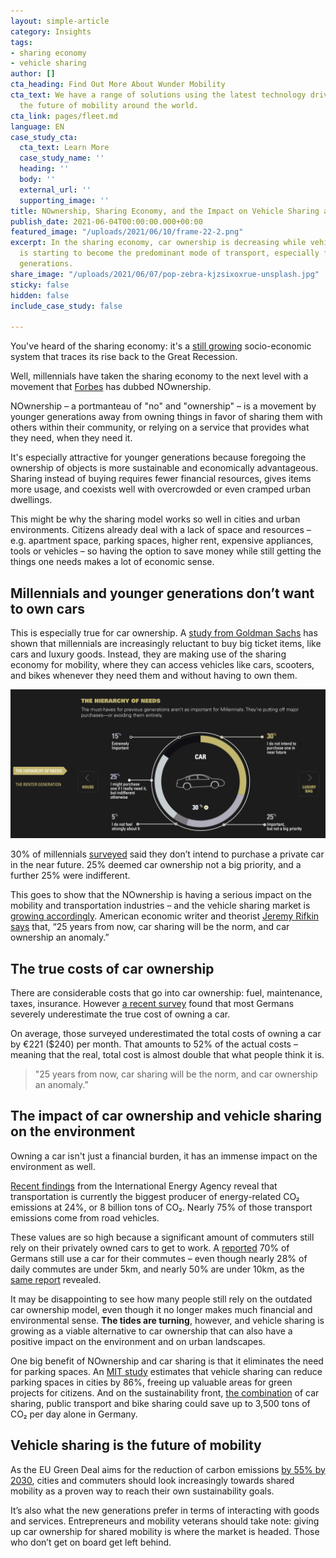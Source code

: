 ```yaml
---
layout: simple-article
category: Insights
tags:
- sharing economy
- vehicle sharing
author: []
cta_heading: Find Out More About Wunder Mobility
cta_text: We have a range of solutions using the latest technology driving forward
  the future of mobility around the world.
cta_link: pages/fleet.md
language: EN
case_study_cta:
  cta_text: Learn More
  case_study_name: ''
  heading: ''
  body: ''
  external_url: ''
  supporting_image: ''
title: NOwnership, Sharing Economy, and the Impact on Vehicle Sharing and Car Ownership
publish_date: 2021-06-04T00:00:00.000+00:00
featured_image: "/uploads/2021/06/10/frame-22-2.png"
excerpt: In the sharing economy, car ownership is decreasing while vehicle sharing
  is starting to become the predominant mode of transport, especially for younger
  generations.
share_image: "/uploads/2021/06/07/pop-zebra-kjzsixoxrue-unsplash.jpg"
sticky: false
hidden: false
include_case_study: false

---
```

You've heard of the sharing economy: it's a [still growing](https://www.pwc.com/hu/en/kiadvanyok/assets/pdf/sharing-economy-en.pdf) socio-economic system that traces its rise back to the Great Recession. 

Well, millennials have taken the sharing economy to the next level with a movement that [Forbes](https://www.forbes.com/sites/blakemorgan/2019/01/02/nownership-no-problem-an-updated-look-at-why-millennials-value-experiences-over-owning-things/?sh=2405d6f4522f) has dubbed NOwnership.

NOwnership – a portmanteau of "no" and "ownership" – is a movement by younger generations away from owning things in favor of sharing them with others within their community, or relying on a service that provides what they need, when they need it.

It's especially attractive for younger generations because foregoing the ownership of objects is more sustainable and economically advantageous. Sharing instead of buying requires fewer financial resources, gives items more usage, and coexists well with overcrowded or even cramped urban dwellings.

This might be why the sharing model works so well in cities and urban environments. Citizens already deal with a lack of space and resources – e.g. apartment space, parking spaces, higher rent, expensive appliances, tools or vehicles – so having the option to save money while still getting the things one needs makes a lot of economic sense.

## Millennials and younger generations don’t want to own cars

This is especially true for car ownership. A [study from Goldman Sachs](https://www.goldmansachs.com/insights/archive/millennials/#:\~:text=Pew%20Research%20Center-,Access%2C%20not%20ownership,called%20a%20%22sharing%20economy.%22) has shown that millennials are increasingly reluctant to buy big ticket items, like cars and luxury goods. Instead, they are making use of the sharing economy for mobility, where they can access vehicles like cars, scooters, and bikes whenever they need them and without having to own them.

![a graph showing the interest of millennials in car ownership.](/uploads/2021/06/03/screenshot-2021-06-01-at-14-55-09.png "Source: Goldman Sachs")

30% of millennials [surveyed](https://www.goldmansachs.com/insights/archive/millennials/#:\~:text=Pew%20Research%20Center-,Access%2C%20not%20ownership,called%20a%20%22sharing%20economy.%22) said they don’t intend to purchase a private car in the near future. 25% deemed car ownership not a big priority, and a further 25% were indifferent.

This goes to show that the NOwnership is having a serious impact on the mobility and transportation industries – and the vehicle sharing market is [growing accordingly](https://www.mckinsey.com/industries/automotive-and-assembly/our-insights/micromobilitys-15000-mile-checkup). American economic writer and theorist [Jeremy Rifkin says](https://www.goldmansachs.com/insights/archive/millennials/#:\~:text=Pew%20Research%20Center-,Access%2C%20not%20ownership,called%20a%20%22sharing%20economy.%22) that, “25 years from now, car sharing will be the norm, and car ownership an anomaly.”

## The true costs of car ownership

There are considerable costs that go into car ownership: fuel, maintenance, taxes, insurance. However [a recent survey](https://www.nature.com/articles/d41586-020-01118-w) found that most Germans severely underestimate the true cost of owning a car.

On average, those surveyed underestimated the total costs of owning a car by €221 ($240) per month. That amounts to 52% of the actual costs – meaning that the real, total cost is almost double that what people think it is.

> "25 years from now, car sharing will be the norm, and car ownership an anomaly.”

## The impact of car ownership and vehicle sharing on the environment

Owning a car isn't just a financial burden, it has an immense impact on the environment as well.

[Recent findings](https://www.iea.org/reports/transport-energy-and-co2) from the International Energy Agency reveal that transportation is currently the biggest producer of energy-related CO₂ emissions at 24%, or 8 billion tons of CO₂. Nearly 75% of those transport emissions come from road vehicles.

These values are so high because a significant amount of commuters still rely on their privately owned cars to get to work. A [reported](https://www.destatis.de/DE/Themen/Arbeit/Arbeitsmarkt/Erwerbstaetigkeit/Tabellen/pendler1.html) 70% of Germans still use a car for their commutes – even though nearly 28% of daily commutes are under 5km, and nearly 50% are under 10km, as the [same report](https://www.destatis.de/DE/Themen/Arbeit/Arbeitsmarkt/Erwerbstaetigkeit/Tabellen/pendler1.html) revealed.

It may be disappointing to see how many people still rely on the outdated car ownership model, even though it no longer makes much financial and environmental sense. **The tides are turning**, however, and vehicle sharing is growing as a viable alternative to car ownership that can also have a positive impact on the environment and on urban landscapes.

One big benefit of NOwnership and car sharing is that it eliminates the need for parking spaces. An [MIT study](http://senseable.mit.edu/unparking/) estimates that vehicle sharing can reduce parking spaces in cities by 86%, freeing up valuable areas for green projects for citizens. And on the sustainability front, [the combination](https://www.linkedin.com/feed/update/urn:li:activity:6803287639601496064) of car sharing, public transport and bike sharing could save up to 3,500 tons of CO₂ per day alone in Germany.

## Vehicle sharing is the future of mobility

As the EU Green Deal aims for the reduction of carbon emissions [by 55% by 2030](https://www.weforum.org/agenda/2021/04/future-of-transport-sustainable-development-goals/), cities and commuters should look increasingly towards shared mobility as a proven way to reach their own sustainability goals.

It’s also what the new generations prefer in terms of interacting with goods and services. Entrepreneurs and mobility veterans should take note: giving up car ownership for shared mobility is where the market is headed. Those who don’t get on board get left behind.